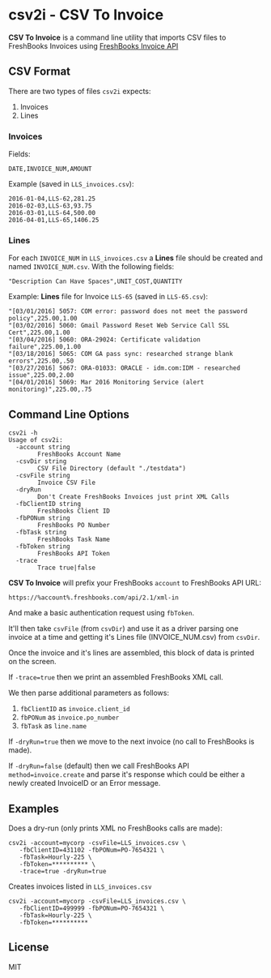 # csv2i - CSV To Invoice

**CSV To Invoice** is a command line utility that imports CSV files to FreshBooks Invoices using [FreshBooks Invoice API](https://www.freshbooks.com/developers/docs/invoices)

## CSV Format

There are two types of files `csv2i` expects:

1. Invoices
2. Lines

### Invoices

Fields:

	DATE,INVOICE_NUM,AMOUNT

Example (saved in `LLS_invoices.csv`):

	2016-01-04,LLS-62,281.25
	2016-02-03,LLS-63,93.75
	2016-03-01,LLS-64,500.00
	2016-04-01,LLS-65,1406.25

### Lines

For each `INVOICE_NUM` in `LLS_invoices.csv` a **Lines** file should be created and named `INVOICE_NUM.csv`. With the following fields:

	"Description Can Have Spaces",UNIT_COST,QUANTITY

Example: **Lines** file for Invoice `LLS-65` (saved in `LLS-65.csv`):

	"[03/01/2016] 5057: COM error: password does not meet the password policy",225.00,1.00
	"[03/02/2016] 5060: Gmail Password Reset Web Service Call SSL Cert",225.00,1.00
	"[03/04/2016] 5060: ORA-29024: Certificate validation failure",225.00,1.00
	"[03/18/2016] 5065: COM GA pass sync: researched strange blank errors",225.00,.50
	"[03/27/2016] 5067: ORA-01033: ORACLE - idm.com:IDM - researched issue",225.00,2.00
	"[04/01/2016] 5069: Mar 2016 Monitoring Service (alert monitoring)",225.00,.75

## Command Line Options

	csv2i -h
	Usage of csv2i:
	  -account string
	    	FreshBooks Account Name
	  -csvDir string
	    	CSV File Directory (default "./testdata")
	  -csvFile string
	    	Invoice CSV File
	  -dryRun
	    	Don't Create FreshBooks Invoices just print XML Calls
	  -fbClientID string
	    	FreshBooks Client ID
	  -fbPONum string
	    	FreshBooks PO Number
	  -fbTask string
	    	FreshBooks Task Name
	  -fbToken string
	    	FreshBooks API Token
	  -trace
	    	Trace true|false

**CSV To Invoice** will prefix your FreshBooks `account` to FreshBooks API URL:

	https://%account%.freshbooks.com/api/2.1/xml-in

And make a basic authentication request using `fbToken`.

It'll then take `csvFile` (from `csvDir`) and use it as a driver parsing one invoice at a time and getting it's Lines file (INVOICE_NUM.csv) from `csvDir`.

Once the invoice and it's lines are assembled, this block of data is printed on the screen.

If `-trace=true` then we print an assembled FreshBooks XML call.

We then parse additional parameters as follows:

1. `fbClientID` as `invoice.client_id`
2. `fbPONum` as `invoice.po_number`
3. `fbTask` as `line.name`

If `-dryRun=true` then we move to the next invoice (no call to FreshBooks is made).

If `-dryRun=false` (default) then we call FreshBooks API `method=invoice.create` and parse it's response which could be either a newly created InvoiceID or an Error message.

## Examples

Does a dry-run (only prints XML no FreshBooks calls are made):

	csv2i -account=mycorp -csvFile=LLS_invoices.csv \
	   -fbClientID=431102 -fbPONum=PO-7654321 \
	   -fbTask=Hourly-225 \
	   -fbToken=********** \
	   -trace=true -dryRun=true

Creates invoices listed in `LLS_invoices.csv`

	csv2i -account=mycorp -csvFile=LLS_invoices.csv \
	   -fbClientID=499999 -fbPONum=PO-7654321 \
	   -fbTask=Hourly-225 \
	   -fbToken=**********

## License
MIT
